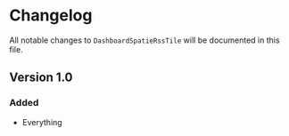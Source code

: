 # Changelog

All notable changes to `DashboardSpatieRssTile` will be documented in this file.

## Version 1.0

### Added
- Everything

